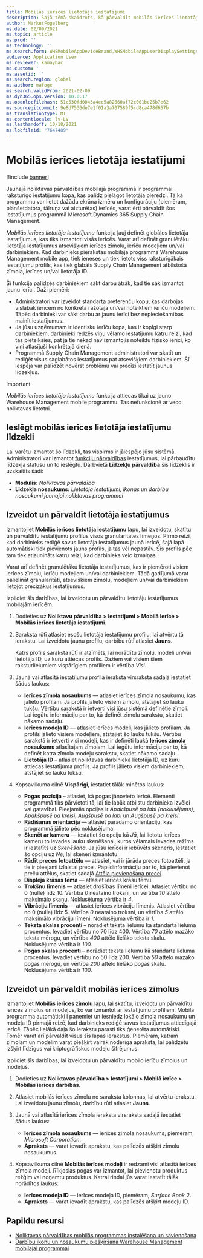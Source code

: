 ```yaml
---
title: Mobilās ierīces lietotāja iestatījumi
description: Šajā tēmā skaidrots, kā pārvaldīt mobilās ierīces lietotāja iestatījumus noliktavas darbiniekiem.
author: MarkusFogelberg
ms.date: 02/09/2021
ms.topic: article
ms.prod: ''
ms.technology: ''
ms.search.form: WHSMobileAppDeviceBrand,WHSMobileAppUserDisplaySettings
audience: Application User
ms.reviewer: kamaybac
ms.custom: ''
ms.assetid: ''
ms.search.region: global
ms.author: mafoge
ms.search.validFrom: 2021-02-09
ms.dyn365.ops.version: 10.0.17
ms.openlocfilehash: 51c530fd0043a4ec5a82660af72c001be25b7e62
ms.sourcegitcommit: 9e8d7536de7e1f01a3a707589f5cd8ca478d657b
ms.translationtype: MT
ms.contentlocale: lv-LV
ms.lasthandoff: 10/18/2021
ms.locfileid: "7647489"
---
```

# <a name="mobile-device-user-settings"></a>Mobilās ierīces lietotāja iestatījumi

[!include [banner](../../includes/banner.md)]

Jaunajā noliktavas pārvaldības mobilajā programmā ir programmai raksturīgo iestatījumu kopa, kas palīdz pielāgot lietotāja pieredzi. Tā kā programmu var lietot dažādu ekrāna izmēru un konfigurāciju (piemēram, planšetdatora, tālruņa vai aizturētas) ierīcēs, varat ērti pārvaldīt šos iestatījumus programmā Microsoft Dynamics 365 Supply Chain Management.

*Mobilās ierīces lietotāja iestatījumu* funkcija ļauj definēt globālos lietotāja iestatījumus, kas tiks izmantoti visās ierīcēs. Varat arī definēt granulētāku lietotāja iestatījumus atsevišķiem ierīces zīmolu, ierīču modeļiem un/vai darbiniekiem. Kad darbinieks pierakstās mobilajā programmā Warehouse Management mobile app, tiek ieneses un tiek lietots viss raksturīgākais iestatījumu profils, kas tiek glabāts Supply Chain Management atbilstošā zīmola, ierīces un/vai lietotāja ID.

Šī funkcija palīdzēs darbiniekiem sākt darbu ātrāk, kad tie sāk izmantot jaunu ierīci. Daži piemēri:

- Administratori var izveidot standarta preferenču kopu, kas darbojas vislabāk ierīcēm no konkrēta ražotāja un/vai noteiktiem ierīču modeļiem. Tāpēc darbinieki var sākt darbu ar jaunu ierīci bez nepieciešamības mainīt iestatījumus.
- Ja jūsu uzņēmumam ir identisku ierīču kopa, kas ir kopīgi starp darbiniekiem, darbinieki redzēs viņu vēlamo iestatījumu katru reizi, kad tas pieteiksies, pat ja tie nekad nav izmantojis noteiktu fizisko ierīci, ko viņi atlasījuši konkrētajā dienā.
- Programmā Supply Chain Management administratori var skatīt un rediģēt visus saglabātos iestatījumus pat atsevišķiem darbiniekiem. Šī iespēja var palīdzēt novērst problēmu vai precīzi iestatīt jaunus līdzekļus.

> [!IMPORTANT]
> *Mobilās ierīces lietotāja iestatījumu* funkcija attiecas tikai uz jauno Warehouse Management mobile programmu. Tas nefunkcionē ar veco noliktavas lietotni.

## <a name="turn-on-the-mobile-device-user-settings-feature"></a>Ieslēgt mobilās ierīces lietotāja iestatījumu līdzekli

Lai varētu izmantot šo līdzekli, tas vispirms ir jāiespējo jūsu sistēmā. Administratori var izmantot [funkciju pārvaldības](../../fin-ops-core/fin-ops/get-started/feature-management/feature-management-overview.md) iestatījumus, lai pārbaudītu līdzekļa statusu un to ieslēgtu. Darbvietā **Līdzekļu pārvaldība** šis līdzeklis ir uzskaitīts šādi:

- **Modulis:** *Noliktavas pārvaldība*
- **Līdzekļa nosaukums:** *Lietotāja iestatījumi, ikonas un darbību nosaukumi jaunajai noliktavas programmai*

## <a name="create-and-manage-user-settings"></a>Izveidot un pārvaldīt lietotāja iestatījumus

Izmantojiet **Mobilās ierīces lietotāja iestatījumu** lapu, lai izveidotu, skatītu un pārvaldītu iestatījumu profilus visos granularitātes līmeņos. Pirmo reizi, kad darbinieks rediģē savus lietotāja iestatījumus jaunā ierīcē, šajā lapā automātiski tiek pievienots jauns profils, ja tas vēl nepastāv. Šis profils pēc tam tiek atjaunināts katru reizi, kad darbinieks veic izmaiņas.

Varat arī definēt granulētāku lietotāja iestatījumus, kas ir piemēroti visiem ierīces zīmolu, ierīču modeļiem un/vai darbiniekiem. Tādā gadījumā varat palielināt granularitāti, atsevišķiem zīmolu, modeļiem un/vai darbiniekiem lietojot precīzākus iestatījumus.

Izpildiet šīs darbības, lai izveidotu un pārvaldītu lietotāju iestatījumus mobilajām ierīcēm.

1. Dodieties uz **Noliktavu pārvaldība \> Iestatījumi \> Mobilā ierīce \> Mobilās ierīces lietotāja iestatījumi**.
1. Saraksta rūtī atlasiet esošu lietotāja iestatījumu profilu, lai atvērtu tā ierakstu. Lai izveidotu jaunu profilu, darbību rūtī atlasiet **Jauns**.

    Katrs profils saraksta rūtī ir atzīmēts, lai norādītu zīmolu, modeli un/vai lietotāja ID, uz kuru attiecas profils. Dažiem vai visiem šiem raksturlielumiem vispārīgiem profiliem ir vērtība *Visi*.

1. Jaunā vai atlasītā iestatījumu profila ieraksta virsraksta sadaļā iestatiet šādus laukus:

    - **Ierīces zīmola nosaukums** — atlasiet ierīces zīmola nosaukumu, kas jālieto profilam. Ja profils jālieto visiem zīmolu, atstājiet šo lauku tukšu. Vērtību sarakstā ir ietverti visi jūsu sistēmā definētie zīmoli. Lai iegūtu informāciju par to, kā definēt zīmolu sarakstu, skatiet nākamo sadaļu.
    - **Ierīces modeļa ID** — atlasiet ierīces modeli, kas jālieto profilam. Ja profils jālieto visiem modeļiem, atstājiet šo lauku tukšu. Vērtību sarakstā ir ietverti visi modeļi, kas ir definēti laukā **Ierīces zīmola nosaukums** atlasītajam zīmolam. Lai iegūtu informāciju par to, kā definēt katra zīmola modeļu sarakstu, skatiet nākamo sadaļu.
    - **Lietotāja ID** – atlasiet noliktavas darbinieka lietotāja ID, uz kuru attiecas iestatījuma profils. Ja profils jālieto visiem darbiniekiem, atstājiet šo lauku tukšu.

1. Kopsavilkuma cilnē **Vispārīgi**, iestatiet tālāk minētos laukus:

    - **Pogas pozīcija** – atlasiet, kā pogas jānovieto ierīcē. Elementi programmā tiks pārvietoti tā, lai tie labāk atbilstu darbinieka izvēlei vai gatavībai. Pieejamās opcijas ir *Apakšpusē pa labi (noklusējums)*, *Apakšpusē pa kreisi*, *Augšpusē pa labi* un *Augšpusē pa kreisi*.
    - **Rādīšanas orientācija** — atlasiet parādāmo orientāciju, kas programmā jālieto pēc noklusējuma.
    - **Skenēt ar kameru** — iestatiet šo opciju kā *Jā*, lai lietotu ierīces kameru to ievades lauku skenēšanai, kuros vēlamais ievades režīms ir iestatīts uz *Skenēšana*. Ja jūsu ierīcei ir iebūvēts skeneris, iestatiet šo opciju uz *Nē*, lai skeneri izmantotu.
    - **Rādīt preces fotoattēlu** — atlasiet, vai ir jārāda preces fotoattēli, ja tie ir pieejami izlaistai precei. Papildinformāciju par to, kā pievienot preču attēlus, skatiet sadaļā [Attēla pievienošana precei](../pim/tasks/add-image-product.md).
    - **Displeja krāsas tēma** — atlasiet ierīces krāsu tēmu.
    - **Trokšņu līmenis** — atlasiet drošības līmeni ierīcei. Atlasiet vērtību no 0 (nulle) līdz 10. Vērtība *0* neataino troksni, un vērtība *10* attēlo maksimālo skaņu. Noklusējuma vērtība ir *4*.
    - **Vibrāciju līmenis** — atlasiet ierīces vibrāciju līmenis. Atlasiet vērtību no 0 (nulle) līdz 5. Vērtība *0* neataino troksni, un vērtība *5* attēlo maksimālo vibrāciju līmeni. Noklusējuma vērtība ir *1*.
    - **Teksta skalas procenti** – norādiet teksta lielumu kā standarta lieluma procentus. Ievadiet vērtību no 70 līdz 400. Vērtība *70* attēlo mazāko teksta mērogu, un vērtība *400* attēlo lielāko teksta skalu. Noklusējuma vērtība ir *100*.
    - **Pogas skalas procenti** – norādiet teksta lielumu kā standarta lieluma procentus. Ievadiet vērtību no 50 līdz 200. Vērtība *50* attēlo mazāko pogas mērogu, un vērtība *200* attēlo lielāko pogas skalu. Noklusējuma vērtība ir *100*.

## <a name="create-and-manage-mobile-device-brands"></a>Izveidot un pārvaldīt mobilās ierīces zīmolus

Izmantojiet **Mobilās ierīces zīmolu** lapu, lai skatītu, izveidotu un pārvaldītu ierīces zīmolus un modeļus, ko var izmantot ar iestatījumu profiliem. Mobilā programma automātiski i paņemiet un iesniedz lokālo zīmola nosaukumu un modeļa ID pirmajā reizē, kad darbinieks rediģē savus iestatījumus attiecīgajā ierīcē. Tāpēc lielākā daļa šo ierakstu parasti tiks ģenerēta automātiski. Tomēr varat arī pārvaldīt visus šīs lapas ierakstus. Piemēram, katram zīmolam un modelim varat piešķirt vairāk noderīga apraksta, lai palīdzētu izšķirt līdzīgus vai kriptogrāfiskus modeļu šifrējumus.

Izpildiet šīs darbības, lai izveidotu un pārvaldītu mobilo ierīču zīmolus un modeļus.

1. Dodieties uz **Noliktavas pārvaldība \> Iestatījumi \> Mobilā ierīce \> Mobilās ierīces darbības**.
1. Atlasiet mobilās ierīces zīmolu no saraksta kolonnas, lai atvērtu ierakstu. Lai izveidotu jaunu zīmolu, darbību rūtī atlasiet **Jauns**.
1. Jaunā vai atlasītā ierīces zīmola ieraksta virsraksta sadaļā iestatiet šādus laukus:

    - **Ierīces zīmola nosaukums** — ierīces zīmola nosaukums, piemēram, *Microsoft Corporation*.
    - **Apraksts** — varat ievadīt aprakstu, kas palīdzēs atšķirt zīmolu nosaukumus.

1. Kopsavilkuma cilnē **Mobilās ierīces modeļi** ir redzami visi atlasītā ierīces zīmola modeļi. Rīkjoslas pogas var izmantot, lai pievienotu produktus režģim vai noņemtu produktus. Katrai rindai jūs varat iestatīt tālāk norādītos laukus:

    - **Ierīces modeļa ID** — ierīces modeļa ID, piemēram, *Surface Book 2*.
    - **Apraksts** — varat ievadīt aprakstu, kas palīdzēs atšķirt modeļu ID.

## <a name="additional-resources"></a>Papildu resursi

- [Noliktavas pārvaldības mobilās programmas instalēšana un savienošana](install-configure-warehouse-management-app.md)
- [Darbību ikonu un nosaukumu piešķiršana Warehouse Management mobilajai programmai](step-icons-titles.md)